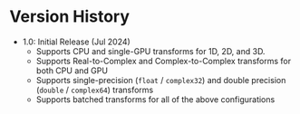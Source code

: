 # Version History

- 1.0: Initial Release (Jul 2024)
  - Supports CPU and single-GPU transforms for 1D, 2D, and 3D.
  - Supports Real-to-Complex and Complex-to-Complex transforms for both CPU and GPU
  - Supports single-precision (`float` / `complex32`) and double precision (`double` / `complex64`) transforms
  - Supports batched transforms for all of the above configurations
